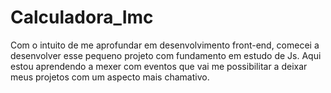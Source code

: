 # Calculadora_Imc
Com o intuito de me aprofundar em desenvolvimento front-end, comecei a desenvolver esse pequeno projeto com fundamento em estudo de Js. Aqui estou aprendendo a mexer com eventos que vai me possibilitar a deixar meus projetos com um aspecto mais chamativo.
